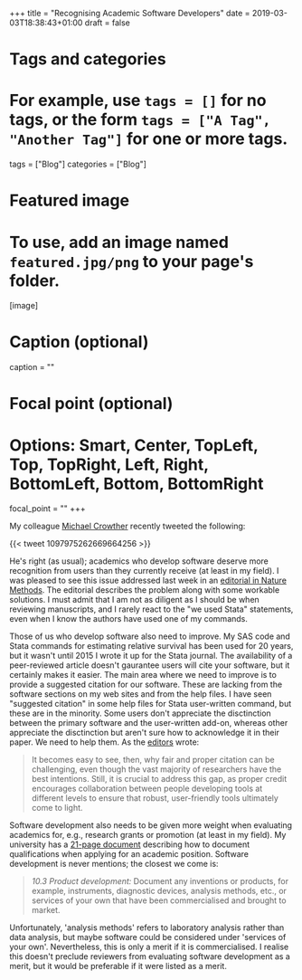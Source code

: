 +++
title = "Recognising Academic Software Developers"
date = 2019-03-03T18:38:43+01:00
draft = false

# Tags and categories
# For example, use `tags = []` for no tags, or the form `tags = ["A Tag", "Another Tag"]` for one or more tags.
tags = ["Blog"]
categories = ["Blog"]

# Featured image
# To use, add an image named `featured.jpg/png` to your page's folder. 
[image]
  # Caption (optional)
  caption = ""

  # Focal point (optional)
  # Options: Smart, Center, TopLeft, Top, TopRight, Left, Right, BottomLeft, Bottom, BottomRight
  focal_point = ""
+++

My colleague [Michael Crowther](https://www.mjcrowther.co.uk/) recently tweeted the following:

{{< tweet 1097975262669664256 >}}

He's right (as usual); academics who develop software deserve more recognition from users than they currently receive (at least in my field). I was pleased to see this issue addressed last week in an [editorial in Nature Methods](https://doi.org/10.1038/s41592-019-0350-x). The editorial describes the problem along with some workable solutions. I  must admit that I am not as diligent as I should be when reviewing manuscripts, and I rarely react to the "we used Stata" statements, even when I know the authors have used one of my commands. 

Those of us who develop software also need to improve. My SAS code and Stata commands for estimating relative survival has been used for 20 years, but it wasn't until 2015 I wrote it up for the Stata journal. The availability of a peer-reviewed article doesn't gaurantee users will cite your software, but it certainly makes it easier. The main area where we need to improve is to provide a suggested citation for our software. These are lacking from the software sections on my web sites and from the help files. I have seen "suggested citation" in some help files for Stata user-written command, but these are in the minority. Some users don't appreciate the disctinction between the primary software and the user-written add-on, whereas other appreciate the disctinction but aren't sure how to acknowledge it in their paper. We need to help them. As the [editors](https://doi.org/10.1038/s41592-019-0350-x) wrote:  

> It becomes easy to see, then, why fair and proper citation can be challenging, even though the vast majority of researchers have the best intentions. Still, it is crucial to address this gap, as proper credit encourages collaboration between people developing tools at different levels to ensure that robust, user-friendly tools ultimately come to light.  

Software development also needs to be given more weight when evaluating academics for, e.g., research grants or promotion (at least in my field). My university has a [21-page document](https://ki.se/sites/default/files/qualifications_portfolio_-_instructions.pdf) describing how to document qualifications when applying for an academic position. Software development is never mentions; the closest we come is:

> *10.3 Product development:* Document any inventions or products, for example, instruments, diagnostic
devices, analysis methods, etc., or services of your own that have been commercialised and brought to market. 

Unfortunately, 'analysis methods' refers to laboratory analysis rather than data analysis, but maybe software could be considered under 'services of your own'. Nevertheless, this is only a merit if it is commercialised. I realise this doesn't preclude reviewers from evaluating software development as a merit, but it would be preferable if it were listed as a merit.  


